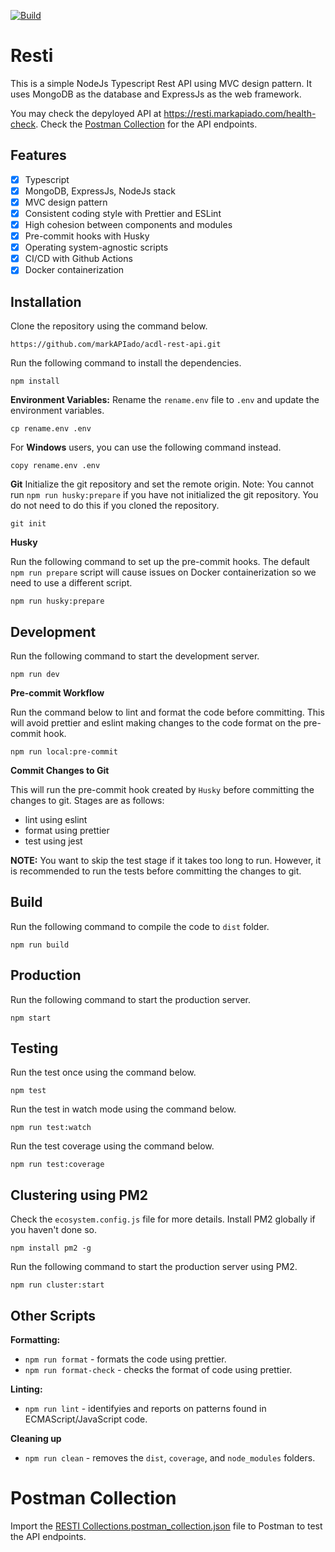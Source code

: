 [![Build](https://github.com/markAPIado/acdl-rest-api/actions/workflows/build.yml/badge.svg)](https://github.com/markAPIado/acdl-rest-api/actions/workflows/build.yml)

# Resti

This is a simple NodeJs Typescript Rest API using MVC design pattern. It uses MongoDB as the database and ExpressJs as the web framework.

You may check the depyloyed API at https://resti.markapiado.com/health-check. Check the <a href="RESTI Collections.postman_collection.json" target="_blank">Postman Collection</a> for the API endpoints.

## Features

- [x] Typescript
- [x] MongoDB, ExpressJs, NodeJs stack
- [x] MVC design pattern
- [x] Consistent coding style with Prettier and ESLint
- [x] High cohesion between components and modules
- [x] Pre-commit hooks with Husky
- [x] Operating system-agnostic scripts
- [x] CI/CD with Github Actions
- [x] Docker containerization

## Installation

Clone the repository using the command below.

```
https://github.com/markAPIado/acdl-rest-api.git
```

Run the following command to install the dependencies.

```
npm install
```

**Environment Variables:**
Rename the `rename.env` file to `.env` and update the environment variables.

```
cp rename.env .env
```

For **Windows** users, you can use the following command instead.

```
copy rename.env .env
```

**Git**
Initialize the git repository and set the remote origin.
Note: You cannot run `npm run husky:prepare` if you have not initialized the git repository. You do not need to do this if you cloned the repository.

```
git init
```

**Husky**

Run the following command to set up the pre-commit hooks. The default `npm run prepare` script will cause issues on Docker containerization so we need to use a different script.

```
npm run husky:prepare
```

## Development

Run the following command to start the development server.

```
npm run dev
```

**Pre-commit Workflow**

Run the command below to lint and format the code before committing. This will avoid prettier and eslint making changes to the code format on the pre-commit hook.

```
npm run local:pre-commit
```

**Commit Changes to Git**

This will run the pre-commit hook created by `Husky` before committing the changes to git. Stages are as follows:

- lint using eslint
- format using prettier
- test using jest

**NOTE:** You want to skip the test stage if it takes too long to run. However, it is recommended to run the tests before committing the changes to git.

## Build

Run the following command to compile the code to `dist` folder.

```
npm run build
```

## Production

Run the following command to start the production server.

```
npm start
```

## Testing

Run the test once using the command below.

```
npm test
```

Run the test in watch mode using the command below.

```
npm run test:watch
```

Run the test coverage using the command below.

```
npm run test:coverage
```

## Clustering using PM2

Check the `ecosystem.config.js` file for more details. Install PM2 globally if you haven't done so.

```
npm install pm2 -g
```

Run the following command to start the production server using PM2.

```
npm run cluster:start
```

## Other Scripts

**Formatting:**

- `npm run format` - formats the code using prettier.
- `npm run format-check` - checks the format of code using prettier.

**Linting:**

- `npm run lint` - identifyies and reports on patterns found in ECMAScript/JavaScript code.

**Cleaning up**

- `npm run clean` - removes the `dist`, `coverage`, and `node_modules` folders.

# Postman Collection

Import the <a href="RESTI Collections.postman_collection.json" target="_blank">RESTI Collections.postman_collection.json</a> file to Postman to test the API endpoints.